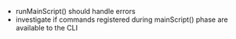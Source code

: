 - runMainScript() should handle errors
- investigate if commands registered during mainScript() phase are available to the CLI
